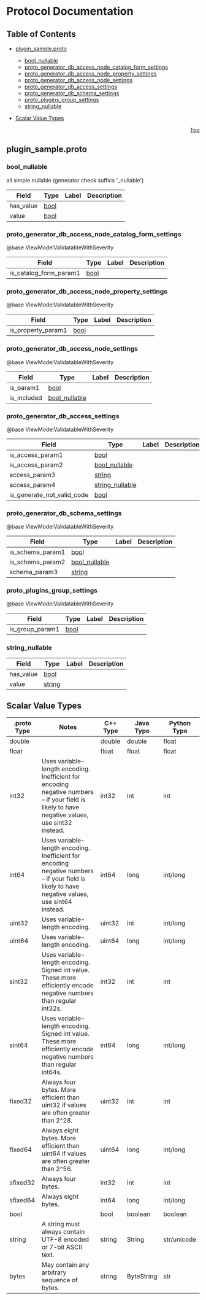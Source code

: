 # Protocol Documentation
<a name="top"></a>

## Table of Contents

- [plugin_sample.proto](#plugin_sample.proto)
    - [bool_nullable](#proto_plugin_sample.bool_nullable)
    - [proto_generator_db_access_node_catalog_form_settings](#proto_plugin_sample.proto_generator_db_access_node_catalog_form_settings)
    - [proto_generator_db_access_node_property_settings](#proto_plugin_sample.proto_generator_db_access_node_property_settings)
    - [proto_generator_db_access_node_settings](#proto_plugin_sample.proto_generator_db_access_node_settings)
    - [proto_generator_db_access_settings](#proto_plugin_sample.proto_generator_db_access_settings)
    - [proto_generator_db_schema_settings](#proto_plugin_sample.proto_generator_db_schema_settings)
    - [proto_plugins_group_settings](#proto_plugin_sample.proto_plugins_group_settings)
    - [string_nullable](#proto_plugin_sample.string_nullable)
  
  
  
  

- [Scalar Value Types](#scalar-value-types)



<a name="plugin_sample.proto"></a>
<p align="right"><a href="#top">Top</a></p>

## plugin_sample.proto



<a name="proto_plugin_sample.bool_nullable"></a>

### bool_nullable
all simple nullable (generator check suffics &#39;_nullable&#39;)


| Field | Type | Label | Description |
| ----- | ---- | ----- | ----------- |
| has_value | [bool](#bool) |  |  |
| value | [bool](#bool) |  |  |






<a name="proto_plugin_sample.proto_generator_db_access_node_catalog_form_settings"></a>

### proto_generator_db_access_node_catalog_form_settings
@base ViewModelValidatableWithSeverity


| Field | Type | Label | Description |
| ----- | ---- | ----- | ----------- |
| is_catalog_form_param1 | [bool](#bool) |  |  |






<a name="proto_plugin_sample.proto_generator_db_access_node_property_settings"></a>

### proto_generator_db_access_node_property_settings
@base ViewModelValidatableWithSeverity


| Field | Type | Label | Description |
| ----- | ---- | ----- | ----------- |
| is_property_param1 | [bool](#bool) |  |  |






<a name="proto_plugin_sample.proto_generator_db_access_node_settings"></a>

### proto_generator_db_access_node_settings
@base ViewModelValidatableWithSeverity


| Field | Type | Label | Description |
| ----- | ---- | ----- | ----------- |
| is_param1 | [bool](#bool) |  |  |
| is_included | [bool_nullable](#proto_plugin_sample.bool_nullable) |  |  |






<a name="proto_plugin_sample.proto_generator_db_access_settings"></a>

### proto_generator_db_access_settings
@base ViewModelValidatableWithSeverity


| Field | Type | Label | Description |
| ----- | ---- | ----- | ----------- |
| is_access_param1 | [bool](#bool) |  |  |
| is_access_param2 | [bool_nullable](#proto_plugin_sample.bool_nullable) |  |  |
| access_param3 | [string](#string) |  |  |
| access_param4 | [string_nullable](#proto_plugin_sample.string_nullable) |  |  |
| is_generate_not_valid_code | [bool](#bool) |  |  |






<a name="proto_plugin_sample.proto_generator_db_schema_settings"></a>

### proto_generator_db_schema_settings
@base ViewModelValidatableWithSeverity


| Field | Type | Label | Description |
| ----- | ---- | ----- | ----------- |
| is_schema_param1 | [bool](#bool) |  |  |
| is_schema_param2 | [bool_nullable](#proto_plugin_sample.bool_nullable) |  |  |
| schema_param3 | [string](#string) |  |  |






<a name="proto_plugin_sample.proto_plugins_group_settings"></a>

### proto_plugins_group_settings
@base ViewModelValidatableWithSeverity


| Field | Type | Label | Description |
| ----- | ---- | ----- | ----------- |
| is_group_param1 | [bool](#bool) |  |  |






<a name="proto_plugin_sample.string_nullable"></a>

### string_nullable



| Field | Type | Label | Description |
| ----- | ---- | ----- | ----------- |
| has_value | [bool](#bool) |  |  |
| value | [string](#string) |  |  |





 

 

 

 



## Scalar Value Types

| .proto Type | Notes | C++ Type | Java Type | Python Type |
| ----------- | ----- | -------- | --------- | ----------- |
| <a name="double" /> double |  | double | double | float |
| <a name="float" /> float |  | float | float | float |
| <a name="int32" /> int32 | Uses variable-length encoding. Inefficient for encoding negative numbers – if your field is likely to have negative values, use sint32 instead. | int32 | int | int |
| <a name="int64" /> int64 | Uses variable-length encoding. Inefficient for encoding negative numbers – if your field is likely to have negative values, use sint64 instead. | int64 | long | int/long |
| <a name="uint32" /> uint32 | Uses variable-length encoding. | uint32 | int | int/long |
| <a name="uint64" /> uint64 | Uses variable-length encoding. | uint64 | long | int/long |
| <a name="sint32" /> sint32 | Uses variable-length encoding. Signed int value. These more efficiently encode negative numbers than regular int32s. | int32 | int | int |
| <a name="sint64" /> sint64 | Uses variable-length encoding. Signed int value. These more efficiently encode negative numbers than regular int64s. | int64 | long | int/long |
| <a name="fixed32" /> fixed32 | Always four bytes. More efficient than uint32 if values are often greater than 2^28. | uint32 | int | int |
| <a name="fixed64" /> fixed64 | Always eight bytes. More efficient than uint64 if values are often greater than 2^56. | uint64 | long | int/long |
| <a name="sfixed32" /> sfixed32 | Always four bytes. | int32 | int | int |
| <a name="sfixed64" /> sfixed64 | Always eight bytes. | int64 | long | int/long |
| <a name="bool" /> bool |  | bool | boolean | boolean |
| <a name="string" /> string | A string must always contain UTF-8 encoded or 7-bit ASCII text. | string | String | str/unicode |
| <a name="bytes" /> bytes | May contain any arbitrary sequence of bytes. | string | ByteString | str |

